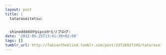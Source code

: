 ```yaml
---
layout: post
title: |
  tataraseitetsu:


  shinodddddがpipcoからリブログ:
date: '2012-05-25T13:41:30+02:00'
tags: []
tumblr_url: http://fabiantheblind.tumblr.com/post/23728927345/tataraseitetsu-shinoddddd-pipco
---
```


